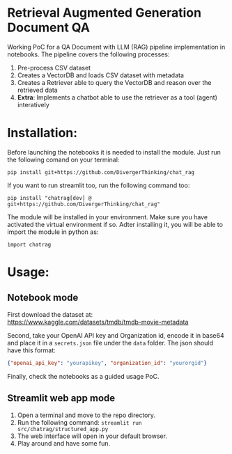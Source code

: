 # Retrieval Augmented Generation Document QA

Working PoC for a QA Document with LLM (RAG) pipeline implementation in notebooks. The pipeline covers the following processes:
1. Pre-process CSV dataset
2. Creates a VectorDB and loads CSV dataset with metadata
3. Creates a Retriever able to query the VectorDB and reason over the retrieved data
4. **Extra**: Implements a chatbot able to use the retriever as a tool (agent) interatively


# Installation:

Before launching the notebooks it is needed to install the module. Just run the following comand on your terminal:

`pip install git+https://github.com/DivergerThinking/chat_rag`

If you want to run streamlit too, run the following command too:

`pip install "chatrag[dev] @ git+https://github.com/DivergerThinking/chat_rag"`

The module will be installed in your environment. Make sure you have activated the virtual environment if so. Adter installing it, you will be able to import the module in python as:

`ìmport chatrag`

# Usage:

## Notebook mode
First download the dataset at: \
https://www.kaggle.com/datasets/tmdb/tmdb-movie-metadata

Second, take your OpenAI API key and Organization id, encode it in base64 and place it in a `secrets.json` file under the `data` folder. The json should have this format:

```json
{"openai_api_key": "yourapikey", "organization_id": "yourorgid"}
```

Finally, check the notebooks as a guided usage PoC.

## Streamlit web app mode

1. Open a terminal and move to the repo directory.
2. Run the following command:
`streamlit run src/chatrag/structured_app.py`
3. The web interface will open in your default browser.
4. Play around and have some fun.

